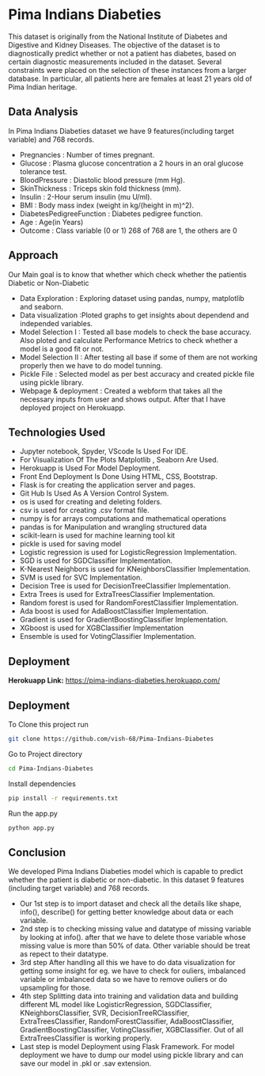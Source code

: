
# Pima Indians Diabeties

This dataset is originally from the National Institute of
 Diabetes and Digestive and Kidney Diseases. The 
 objective of the dataset is to diagnostically predict 
 whether or not a patient has diabetes, based on certain 
 diagnostic measurements included in the dataset. Several 
 constraints were placed on the selection of these 
 instances from a larger database. In particular, all 
 patients here are females at least 21 years old of Pima 
 Indian heritage.
## Data Analysis

In Pima Indians Diabeties dataset we have 9 features(including target 
variable) and 768 records.

* Pregnancies : Number of times pregnant.
* Glucose : Plasma glucose concentration a 2 hours in an
  oral glucose tolerance test.
* BloodPressure : Diastolic blood pressure (mm Hg).
* SkinThickness : Triceps skin fold thickness (mm).
* Insulin : 2-Hour serum insulin (mu U/ml).
* BMI : Body mass index (weight in kg/(height in m)^2).
* DiabetesPedigreeFunction : Diabetes pedigree function.
* Age : Age(in Years)
* Outcome : Class variable (0 or 1) 268 of 768 are 1, the 
  others are 0
## Approach

Our Main goal is to know that whether which check whether the patientis Diabetic
or Non-Diabetic

* Data Exploration : Exploring dataset using pandas, numpy, matplotlib and seaborn.
* Data visualization :Ploted graphs to get insights about dependend and independed variables.
* Model Selection I : Tested all base models to check the base accuracy. Also ploted and calculate Performance Metrics to check whether a model is a good fit or not.
* Model Selection II : After testing all base if some of them are not working properly then we have to do model tunning. 
* Pickle File : Selected model as per best accuracy and created pickle file using pickle library.
* Webpage & deployment : Created a webform that takes all the necessary inputs from user and shows output. After that I have deployed project on Herokuapp. 

## Technologies Used

* Jupyter notebook, Spyder, VScode Is Used For IDE.
* For Visualization Of The Plots Matplotlib , Seaborn Are Used.
* Herokuapp is Used For Model Deployment.
* Front End Deployment Is Done Using HTML, CSS, Bootstrap.
* Flask is for creating the application server and pages.
* Git Hub Is Used As A Version Control System.
* os is used for creating and deleting folders.
* csv is used for creating .csv format file.
* numpy is for arrays computations and mathematical operations
* pandas is for Manipulation and wrangling structured data
* scikit-learn is used for machine learning tool kit
* pickle is used for saving model
* Logistic regression is used for LogisticRegression Implementation.
* SGD is used for SGDClassifier Implementation.
* K-Nearest Neighbors is used for KNeighborsClassifier Implementation.
* SVM is used for SVC Implementation.
* Decision Tree is used for DecisionTreeClassifier Implementation.
* Extra Trees is used for ExtraTreesClassifier Implementation.
* Random forest is used for RandomForestClassifier Implementation.
* Ada boost is used for AdaBoostClassifier Implementation.
* Gradient is used for GradientBoostingClassifier Implementation.
* XGboost is used for XGBClassifier Implementation
* Ensemble is used for VotingClassifier Implementation.
## Deployment

**Herokuapp Link:** https://pima-indians-diabeties.herokuapp.com/
  
## Deployment

To Clone this project run

```bash
git clone https://github.com/vish-68/Pima-Indians-Diabetes
```
Go to Project directory
```bash
cd Pima-Indians-Diabetes
```
Install dependencies
``` bash
pip install -r requirements.txt
```  
Run the app.py
```bash
python app.py
```
## Conclusion

We developed Pima Indians Diabeties model which is capable to predict
whether the patient is diabetic or non-diabetic. In this dataset 9 features
(including target variable) and 768 records.
* Our 1st step is to import dataset and check all
  the details like shape, info(), describe() for getting better knowledge
  about data or each variable.
* 2nd step is to checking missing value and datatype of missing variable
  by looking at info(). after that we have to delete those 
  variable whose missing value is more than 50% of data. Other 
  variable should be treat as repect to their datatype.
* 3rd step After handling all this we have to do data 
  visualization for getting some insight for eg. we have to check 
  for ouliers, imbalanced variable or imbalanced data so we have to 
  remove ouliers or do upsampling for those.
* 4th step Splitting data into training and validation data and building 
  different ML model like LogisticrRegression, SGDClassifier, 
  KNeighborsClassifier, SVR, DecisionTreeRClassifier, ExtraTreesClassifier, 
  RandomForestClassifier, AdaBoostClassifier, GradientBoostingClassifier, 
  VotingClassifier, XGBClassifier. Out of all ExtraTreesClassifier is working 
  properly.
* Last step is model Deployment using Flask Framework.
  For model deployment we have to dump our model using pickle library
  and can save our model in .pkl or .sav extension.
